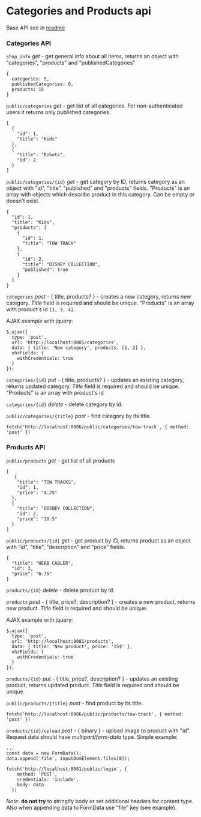 #  Categories and Products api

Base API see in [readme](README.md)


### Categories API
`shop_info` _get_ - get general info about all items, returns an object with "categories", "products" and "publishedCategories"
```
{
  categories: 5,
  publishedCategories: 0,
  products: 15
}
```

`public/categories` _get_ - get list of all categories. For non-authenticated users it returns only published categories.
```
[
  {
    "id": 1,
    "title": "Kids"
  },
  {
    "title": "Robots",
    "id": 2
  }
]
```

`public/categories/{id}` _get_ - get category by ID, returns category as an object with "id", "title", "published" and "products" fields.
"Products" is an array with objects which describe product in this category. Can be empty or doesn't exist.
```
{
  "id": 1,
  "title": "Kids",
  "products": [
    {
      "id": 1,
      "title": "TOW TRACK"
    },
    {
      "id": 2,
      "title": "DISNEY COLLECTION",
      "published": true
    }
  ]
}
```

`categories` _post_ - { title, products? } - creates a new category, returns new category. _Title_ field is required and should be unique.
"Products" is an array with product's id `[1, 3, 4]`.

AJAX example with jquery:

```
$.ajax({
  type: 'post',
  url: 'http://localhost:8081/categories',
  data: { title: 'New category', products: [1, 2] },
  xhrFields: {
    withCredentials: true
  }
});
```

`categories/{id}` _put_ - { title, products? } - updates an existing category, returns updated category. _Title_ field is required and should be unique.
"Products" is an array with product's id  

`categories/{id}` _delete_ - delete category by id.

`public/categories/{title}` _post_ - find category by its title.
```
fetch('http://localhost:8086/public/categories/tow-track', { method: 'post' })
```


### Products API
`public/products` _get_ - get list of all products
```
[
   {
    "title": "TOW TRACKS",
    "id": 1,
    "price": "4.25"
  },
  {
    "title": "DISNEY COLLECTION",
    "id": 2,
    "price": "10.5"
  }
]
```

`public/products/{id}` _get_ - get product by ID, returns product as an object with "id", "title", "description" and "price" fields.
```
{
  "title": "HERB CABLER",
  "id": 3,
  "price": "6.75"
}
```

`products/{id}` _delete_ - delete product by id.

`products` _post_ - { title, price?, description? } - creates a new product, returns new product. _Title_ field is required and should be unique.

AJAX example with jquery:

```
$.ajax({
  type: 'post',
  url: 'http://localhost:8081/products',
  data: { title: 'New product', price: '15$' },
  xhrFields: {
    withCredentials: true
  }
});
```

`products/{id}` _put_ - { title, price?, description? } - updates an existing product, returns updated product. _Title_ field is required and should be unique.

`public/products/{title}` _post_ - find product by its title.
```
fetch('http://localhost:8086/public/products/tow-track', { method: 'post' })
```

`products/{id}/upload` _post_ - { binary } - upload image to product with "id". Request data should have _multipart/form-data_ type.
Simple example:
```
...
const data = new FormData();
data.append('file', inputDomElement.files[0]);

fetch('http://localhost:8081/public/login', {
    method: 'POST',
    credentials: 'include',
    body: data
  })
```
*Note*: **do not try** to stringify body or set additional headers for content type. Also when appending data to FormData use "file" key (see example).
